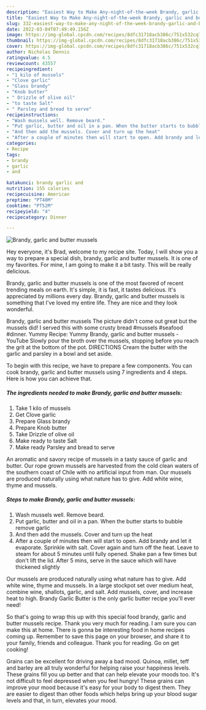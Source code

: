 ```yaml
---
description: "Easiest Way to Make Any-night-of-the-week Brandy, garlic and butter mussels"
title: "Easiest Way to Make Any-night-of-the-week Brandy, garlic and butter mussels"
slug: 332-easiest-way-to-make-any-night-of-the-week-brandy-garlic-and-butter-mussels
date: 2022-03-04T07:49:49.156Z
image: https://img-global.cpcdn.com/recipes/8dfc31718acb386c/751x532cq70/brandy-garlic-and-butter-mussels-recipe-main-photo.jpg
thumbnail: https://img-global.cpcdn.com/recipes/8dfc31718acb386c/751x532cq70/brandy-garlic-and-butter-mussels-recipe-main-photo.jpg
cover: https://img-global.cpcdn.com/recipes/8dfc31718acb386c/751x532cq70/brandy-garlic-and-butter-mussels-recipe-main-photo.jpg
author: Nicholas Dennis
ratingvalue: 4.5
reviewcount: 43557
recipeingredient:
- "1 kilo of mussels"
- "Clove garlic"
- "Glass brandy"
- "Knob butter"
- " Drizzle of olive oil"
- "to taste Salt"
- " Parsley and bread to serve"
recipeinstructions:
- "Wash mussels well. Remove beard."
- "Put garlic, butter and oil in a pan. When the butter starts to bubble remove garlic"
- "And then add the mussels. Cover and turn up the heat"
- "After a couple of minutes then will start to open. Add brandy and let it evaporate. Sprinkle with salt. Cover again and turn off the heat. Leave to steam for about 5 minutes until fully opened. Shake pan a few times but don&#39;t lift the lid. After 5 mins, serve in the sauce which will have thickened slightly"
categories:
- Recipe
tags:
- brandy
- garlic
- and

katakunci: brandy garlic and 
nutrition: 155 calories
recipecuisine: American
preptime: "PT40M"
cooktime: "PT52M"
recipeyield: "4"
recipecategory: Dinner

---
```



![Brandy, garlic and butter mussels](https://img-global.cpcdn.com/recipes/8dfc31718acb386c/751x532cq70/brandy-garlic-and-butter-mussels-recipe-main-photo.jpg)

Hey everyone, it's Brad, welcome to my recipe site. Today, I will show you a way to prepare a special dish, brandy, garlic and butter mussels. It is one of my favorites. For mine, I am going to make it a bit tasty. This will be really delicious.

Brandy, garlic and butter mussels is one of the most favored of recent trending meals on earth. It's simple, it is fast, it tastes delicious. It's appreciated by millions every day. Brandy, garlic and butter mussels is something that I've loved my entire life. They are nice and they look wonderful.

Brandy, garlic and butter mussels The picture didn&#39;t come out great but the mussels did! I served this with some crusty bread #mussels #seafood #dinner. Yummy Recipe: Yummy Brandy, garlic and butter mussels - YouTube Slowly pour the broth over the mussels, stopping before you reach the grit at the bottom of the pot. DIRECTIONS Cream the butter with the garlic and parsley in a bowl and set aside.


To begin with this recipe, we have to prepare a few components. You can cook brandy, garlic and butter mussels using 7 ingredients and 4 steps. Here is how you can achieve that.

<!--inarticleads1-->

##### The ingredients needed to make Brandy, garlic and butter mussels:

1. Take 1 kilo of mussels
1. Get Clove garlic
1. Prepare Glass brandy
1. Prepare Knob butter
1. Take  Drizzle of olive oil
1. Make ready to taste Salt
1. Make ready  Parsley and bread to serve


An aromatic and savory recipe of mussels in a tasty sauce of garlic and butter. Our rope grown mussels are harvested from the cold clean waters of the southern coast of Chile with no artificial input from man. Our mussels are produced naturally using what nature has to give. Add white wine, thyme and mussels. 

<!--inarticleads2-->

##### Steps to make Brandy, garlic and butter mussels:

1. Wash mussels well. Remove beard.
1. Put garlic, butter and oil in a pan. When the butter starts to bubble remove garlic
1. And then add the mussels. Cover and turn up the heat
1. After a couple of minutes then will start to open. Add brandy and let it evaporate. Sprinkle with salt. Cover again and turn off the heat. Leave to steam for about 5 minutes until fully opened. Shake pan a few times but don&#39;t lift the lid. After 5 mins, serve in the sauce which will have thickened slightly


Our mussels are produced naturally using what nature has to give. Add white wine, thyme and mussels. In a large stockpot set over medium heat, combine wine, shallots, garlic, and salt. Add mussels, cover, and increase heat to high. Brandy Garlic Butter is the only garlic butter recipe you&#39;ll ever need! 

So that's going to wrap this up with this special food brandy, garlic and butter mussels recipe. Thank you very much for reading. I am sure you can make this at home. There is gonna be interesting food in home recipes coming up. Remember to save this page on your browser, and share it to your family, friends and colleague. Thank you for reading. Go on get cooking!

Grains can be excellent for driving away a bad mood. Quinoa, millet, teff and barley are all truly wonderful for helping raise your happiness levels. These grains fill you up better and that can help elevate your moods too. It's not difficult to feel depressed when you feel hungry! These grains can improve your mood because it's easy for your body to digest them. They are easier to digest than other foods which helps bring up your blood sugar levels and that, in turn, elevates your mood.
